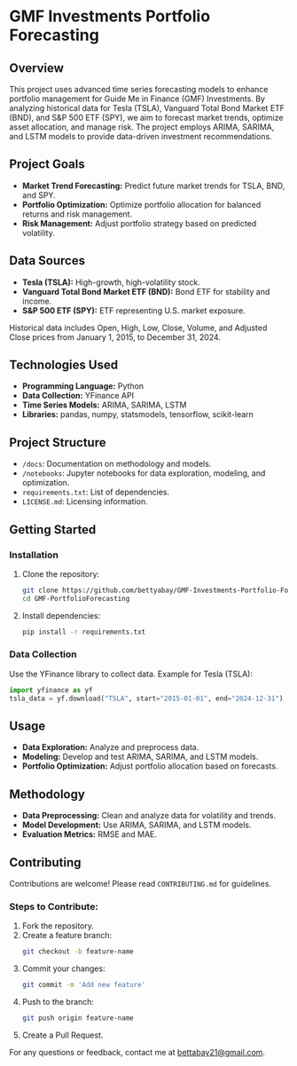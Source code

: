 # GMF Investments Portfolio Forecasting

## Overview
This project uses advanced time series forecasting models to enhance portfolio management for Guide Me in Finance (GMF) Investments. By analyzing historical data for Tesla (TSLA), Vanguard Total Bond Market ETF (BND), and S&P 500 ETF (SPY), we aim to forecast market trends, optimize asset allocation, and manage risk. The project employs ARIMA, SARIMA, and LSTM models to provide data-driven investment recommendations.

## Project Goals
- **Market Trend Forecasting:** Predict future market trends for TSLA, BND, and SPY.
- **Portfolio Optimization:** Optimize portfolio allocation for balanced returns and risk management.
- **Risk Management:** Adjust portfolio strategy based on predicted volatility.

## Data Sources
- **Tesla (TSLA):** High-growth, high-volatility stock.
- **Vanguard Total Bond Market ETF (BND):** Bond ETF for stability and income.
- **S&P 500 ETF (SPY):** ETF representing U.S. market exposure.

Historical data includes Open, High, Low, Close, Volume, and Adjusted Close prices from January 1, 2015, to December 31, 2024.

## Technologies Used
- **Programming Language:** Python
- **Data Collection:** YFinance API
- **Time Series Models:** ARIMA, SARIMA, LSTM
- **Libraries:** pandas, numpy, statsmodels, tensorflow, scikit-learn

## Project Structure
- `/docs`: Documentation on methodology and models.
- `/notebooks`: Jupyter notebooks for data exploration, modeling, and optimization.
- `requirements.txt`: List of dependencies.
- `LICENSE.md`: Licensing information.

## Getting Started

### Installation
1. Clone the repository:
   ```bash
   git clone https://github.com/bettyabay/GMF-Investments-Portfolio-Forecasting.git
   cd GMF-PortfolioForecasting
   ```
2. Install dependencies:
   ```bash
   pip install -r requirements.txt
   ```

### Data Collection
Use the YFinance library to collect data. Example for Tesla (TSLA):
```python
import yfinance as yf
tsla_data = yf.download("TSLA", start="2015-01-01", end="2024-12-31")
```

## Usage
- **Data Exploration:** Analyze and preprocess data.
- **Modeling:** Develop and test ARIMA, SARIMA, and LSTM models.
- **Portfolio Optimization:** Adjust portfolio allocation based on forecasts.

## Methodology
- **Data Preprocessing:** Clean and analyze data for volatility and trends.
- **Model Development:** Use ARIMA, SARIMA, and LSTM models.
- **Evaluation Metrics:** RMSE and MAE.

## Contributing
Contributions are welcome! Please read `CONTRIBUTING.md` for guidelines.

### Steps to Contribute:
1. Fork the repository.
2. Create a feature branch:
   ```bash
   git checkout -b feature-name
   ```
3. Commit your changes:
   ```bash
   git commit -m 'Add new feature'
   ```
4. Push to the branch:
   ```bash
   git push origin feature-name
   ```
5. Create a Pull Request.

For any questions or feedback, contact me at [bettabay21@gmail.com](mailto:bettyabay21@gmail.com).
```
